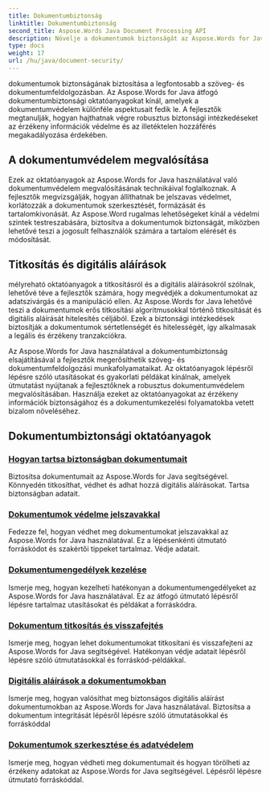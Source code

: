 ```yaml
---
title: Dokumentumbiztonság
linktitle: Dokumentumbiztonság
second_title: Aspose.Words Java Document Processing API
description: Növelje a dokumentumok biztonságát az Aspose.Words for Java segítségével! Védelmet, titkosítást és digitális aláírásokat valósítson meg a robusztus adatvédelem érdekében.
type: docs
weight: 17
url: /hu/java/document-security/
---
```


dokumentumok biztonságának biztosítása a legfontosabb a szöveg- és dokumentumfeldolgozásban. Az Aspose.Words for Java átfogó dokumentumbiztonsági oktatóanyagokat kínál, amelyek a dokumentumvédelem különféle aspektusait fedik le. A fejlesztők megtanulják, hogyan hajthatnak végre robusztus biztonsági intézkedéseket az érzékeny információk védelme és az illetéktelen hozzáférés megakadályozása érdekében.

## A dokumentumvédelem megvalósítása

Ezek az oktatóanyagok az Aspose.Words for Java használatával való dokumentumvédelem megvalósításának technikáival foglalkoznak. A fejlesztők megvizsgálják, hogyan állíthatnak be jelszavas védelmet, korlátozzák a dokumentumok szerkesztését, formázását és tartalomkivonását. Az Aspose.Word rugalmas lehetőségeket kínál a védelmi szintek testreszabására, biztosítva a dokumentumok biztonságát, miközben lehetővé teszi a jogosult felhasználók számára a tartalom elérését és módosítását.

## Titkosítás és digitális aláírások

mélyreható oktatóanyagok a titkosításról és a digitális aláírásokról szólnak, lehetővé téve a fejlesztők számára, hogy megvédjék a dokumentumokat az adatszivárgás és a manipuláció ellen. Az Aspose.Words for Java lehetővé teszi a dokumentumok erős titkosítási algoritmusokkal történő titkosítását és digitális aláírását hitelesítés céljából. Ezek a biztonsági intézkedések biztosítják a dokumentumok sértetlenségét és hitelességét, így alkalmasak a legális és érzékeny tranzakciókra.

Az Aspose.Words for Java használatával a dokumentumbiztonság elsajátításával a fejlesztők megerősíthetik szöveg- és dokumentumfeldolgozási munkafolyamataikat. Az oktatóanyagok lépésről lépésre szóló utasításokat és gyakorlati példákat kínálnak, amelyek útmutatást nyújtanak a fejlesztőknek a robusztus dokumentumvédelem megvalósításában. Használja ezeket az oktatóanyagokat az érzékeny információk biztonságához és a dokumentumkezelési folyamatokba vetett bizalom növeléséhez.

## Dokumentumbiztonsági oktatóanyagok
### [Hogyan tartsa biztonságban dokumentumait](./keep-documents-safe-secure/)
Biztosítsa dokumentumait az Aspose.Words for Java segítségével. Könnyedén titkosíthat, védhet és adhat hozzá digitális aláírásokat. Tartsa biztonságban adatait.
### [Dokumentumok védelme jelszavakkal](./securing-documents-passwords/)
Fedezze fel, hogyan védhet meg dokumentumokat jelszavakkal az Aspose.Words for Java használatával. Ez a lépésenkénti útmutató forráskódot és szakértői tippeket tartalmaz. Védje adatait.
### [Dokumentumengedélyek kezelése](./managing-document-permissions/)
Ismerje meg, hogyan kezelheti hatékonyan a dokumentumengedélyeket az Aspose.Words for Java használatával. Ez az átfogó útmutató lépésről lépésre tartalmaz utasításokat és példákat a forráskódra.
### [Dokumentum titkosítás és visszafejtés](./document-encryption-decryption/)
Ismerje meg, hogyan lehet dokumentumokat titkosítani és visszafejteni az Aspose.Words for Java segítségével. Hatékonyan védje adatait lépésről lépésre szóló útmutatásokkal és forráskód-példákkal.
### [Digitális aláírások a dokumentumokban](./digital-signatures-in-documents/)
Ismerje meg, hogyan valósíthat meg biztonságos digitális aláírást dokumentumokban az Aspose.Words for Java használatával. Biztosítsa a dokumentum integritását lépésről lépésre szóló útmutatásokkal és forráskóddal
### [Dokumentumok szerkesztése és adatvédelem](./document-redaction-data-protection/)
Ismerje meg, hogyan védheti meg dokumentumait és hogyan törölheti az érzékeny adatokat az Aspose.Words for Java segítségével. Lépésről lépésre útmutató forráskóddal.